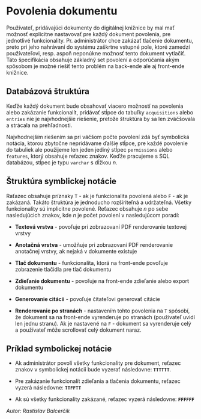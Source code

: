 # Povolenia dokumentu

Používateľ, pridávajúci dokumenty do digitálnej knižnice by mal mať možnosť
explicitne nastavovať pre každý dokument povolenia, pre jednotlivé funkcionality.
Pr. administrátor chce zakázať tlačenie dokumentu, preto pri jeho nahrávaní do systému
zaškrtne vstupné pole, ktoré zamedzí používateľovi, resp. aspoň neponúkne možnosť
tento dokument vytlačiť. Táto špecifikácia obsahuje základný set povolení a odporúčania
akým spôsobom je možné riešiť tento problém na back-ende ale aj front-ende knižnice.

## Databázová štruktúra

Keďže každý dokument bude obsahovať viacero možností na povolenia alebo zakázanie
funkcionalít, pridávať stĺpce do tabuľky `acquisitions` alebo `entries` nie je najvhodnejšie riešenie,
pretože štruktúra by sa len zväčšovala a strácala na prehľadnosti.

Najvhodnejším riešením sa pri väčšom počte povolení zdá byť symbolická notácia, ktorou zbytočne
nepridávame ďalšie stĺpce, pre každé povolenie do tabuliek ale použijeme len jeden jediný stĺpec
`permissions` alebo `features`, ktorý obsahuje reťazec znakov. Keďže pracujeme s SQL databázou,
stĺpec je typu `varchar` s dĺžkou *n*.

## Štruktúra symblickej notácie

Raťazec obsahuje príznaky `T` - ak je funkcionalita povolená alebo `F` - ak je zakázaná. 
Takáto štruktúra je jednoducho rozšíriteľná a udržateľná.
Všetky funkcionality sú implicitne povolené. Reťazec obsahuje *n* po sebe nasledujúcich znakov,
kde *n* je počet povolení v nasledujúcom poradí:

- **Textová vrstva** - povoľuje pri zobrazovaní PDF
  renderovanie textovej vrstvy

- **Anotačná vrstva** - umožňuje pri zobrazovaní PDF
  renderovanie anotačnej vrstvy, ak nejaká v dokumente existuje

- **Tlač dokumentu** - funkcionalita, ktorá na front-ende povoľuje
  zobrazenie tlačidla pre tlač dokumentu

- **Zdieľanie dokumentu** - povoľuje na front-ende zdieľanie alebo export dokumentu

- **Generovanie citácii** - povoľuje čítateľovi generovať citácie

- **Renderovanie po stranách** - nastavením tohto povolenia na `T` spôsobí, že dokument
  sa na front-ende vyrenderuje po stranách (používateľ uvidí len jednu stranu). Ak je nastavené na
  `F` - dokument sa vyrenderuje celý a používateľ môže scrollovať celý dokument naraz.

## Príklad symbolickej notácie

- Ak administrátor povolí všetky funkcionality pre dokument, reťazec znakov v symbolickej notácii
bude vyzerať následovne: **`TTTTTT`**.

- Pre zakázanie funkcionalít zdieľania a tlačenia dokumentu, reťazec vyzerá následovne: **`TTFFTT`**

- Ak sú všetky funkcionality zakázané, reťazec vyzerá následovne: **`FFFFFF`**

*Autor: Rastislav Balcerčík*
